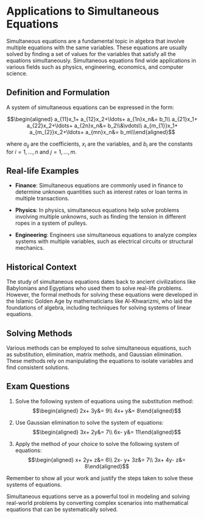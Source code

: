 # Applications to Simultaneous Equations

Simultaneous equations are a fundamental topic in algebra that involve multiple equations with the same variables. These equations are usually solved by finding a set of values for the variables that satisfy all the equations simultaneously. Simultaneous equations find wide applications in various fields such as physics, engineering, economics, and computer science.

## Definition and Formulation

A system of simultaneous equations can be expressed in the form:

$$\begin{aligned}
a_{11}x_1+ a_{12}x_2+\ldots+ a_{1n}x_n&= b_1\\
a_{21}x_1+ a_{22}x_2+\ldots+ a_{2n}x_n&= b_2\\&\vdots\\
a_{m_{1}}x_1+ a_{m_{2}}x_2+\ldots+ a_{mn}x_n&= b_m\\\end{aligned}$$

where $a_{ij}$ are the coefficients, $x_i$ are the variables, and $b_i$ are the constants for $i= 1,\ldots, n$ and $j= 1,\ldots, m$.

## Real-life Examples

- **Finance**: Simultaneous equations are commonly used in finance to determine unknown quantities such as interest rates or loan terms in multiple transactions.
  
- **Physics**: In physics, simultaneous equations help solve problems involving multiple unknowns, such as finding the tension in different ropes in a system of pulleys.
  
- **Engineering**: Engineers use simultaneous equations to analyze complex systems with multiple variables, such as electrical circuits or structural mechanics.

## Historical Context

The study of simultaneous equations dates back to ancient civilizations like Babylonians and Egyptians who used them to solve real-life problems. However, the formal methods for solving these equations were developed in the Islamic Golden Age by mathematicians like Al-Khwarizmi, who laid the foundations of algebra, including techniques for solving systems of linear equations.

## Solving Methods

Various methods can be employed to solve simultaneous equations, such as substitution, elimination, matrix methods, and Gaussian elimination. These methods rely on manipulating the equations to isolate variables and find consistent solutions.

## Exam Questions

1. Solve the following system of equations using the substitution method:
   $$\begin{aligned}
   2x+ 3y&= 9\\
   4x+ y&= 8\end{aligned}$$

2. Use Gaussian elimination to solve the system of equations:
   $$\begin{aligned}
   3x+ 2y&= 7\\
   6x- y&= 11\end{aligned}$$

3. Apply the method of your choice to solve the following system of equations:
   $$\begin{aligned}
   x+ 2y+ z&= 6\\
   2x- y+ 3z&= 7\\
   3x+ 4y- z&= 8\end{aligned}$$


Remember to show all your work and justify the steps taken to solve these systems of equations.

Simultaneous equations serve as a powerful tool in modeling and solving real-world problems by converting complex scenarios into mathematical equations that can be systematically solved.